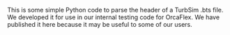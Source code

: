 This is some simple Python code to parse the header of a TurbSim .bts file. We developed it for use in our internal testing code for OrcaFlex. We have published it here because it may be useful to some of our users.
